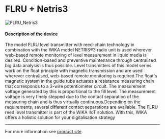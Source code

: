 # FLRU + Netris3

![FLRU_Netris3](../../../../assets/FLRU_Netris3.png)

#### Description of the device

The model FLRU level transmitter with reed-chain technology in combination with the WIKA model NETRIS®3 radio unit is used wherever web-based remote monitoring of level measurement in liquid media is desired. Condition-based and preventive maintenance through centralised big data analysis is thus possible.
Level transmitters of this model series work on the float principle with magnetic transmission and are used wherever centralised, web-based remote monitoring is required.The float's magnetic system in the guide tube actuates a resistance measuring chain that corresponds to a 3-wire potentiometer circuit. The measurement voltage generated by this is proportional to the fill level.
The measurement voltage is very finely stepped due to the contact separation of the measuring chain and is thus virtually continuous.Depending on the requirements, several different contact separations are available.
The FLRU reed level transmitter is part of the WIKA IIoT
solution. With this, WIKA offers a holistic solution for your
digitalisation strategy

---

For more information see [product site](https://www.wika.com/en-en/flru_sfi.WIKA).
